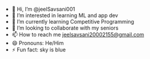 - 👋 Hi, I’m @jeelSavsani001
- 👀 I’m interested in learning ML and app dev
- 🌱 I’m currently learning Competitive Programming 
- 💞️ I’m looking to collaborate with my seniors
- 📫 How to reach me jeelsavsani20002155@gmail.com 
- 😄 Pronouns: He/Him
- ⚡ Fun fact: sky is blue

<!---
jeelSavsani001/jeelSavsani001 is a ✨ special ✨ repository because its `README.md` (this file) appears on your GitHub profile.
You can click the Preview link to take a look at your changes.
--->
